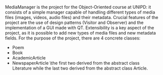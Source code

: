MediaManager is the project for the Object-Oriented course at UNIPD:
it consists of a simple manager capable of handling different types of media files (images, videos, audio files) and their metadata.
Crucial features of the project are the use of design patterns (Visitor and Observer) and the implementation of a GUI made with QT.
Extensibility is a key aspect of the project, as it is possible to add new types of media files and new metadata fields.
For the purpose of the project, there are 4 concrete classes:
- Poem 
- Book
- AcademicArticle
- NewspaperArticle
\the first two derived from the abstract class Literature while the last two derived from the abstract class Article.